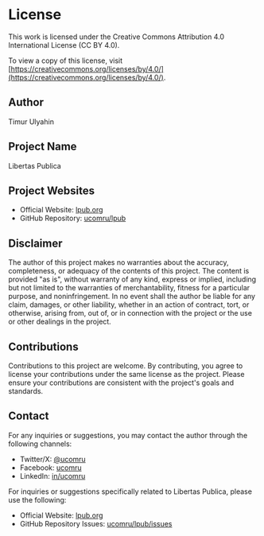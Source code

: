 # License

This work is licensed under the Creative Commons Attribution 4.0 International License (CC BY 4.0).

To view a copy of this license, visit
[https://creativecommons.org/licenses/by/4.0/](https://creativecommons.org/licenses/by/4.0/).

## Author

Timur Ulyahin

## Project Name

Libertas Publica

## Project Websites

- Official Website: [lpub.org](https://lpub.org)
- GitHub Repository: [ucomru/lpub](https://github.com/ucomru/lpub)

## Disclaimer

The author of this project makes no warranties about the accuracy, completeness, or adequacy
of the contents of this project. The content is provided "as is", without warranty of any kind,
express or implied, including but not limited to the warranties of merchantability, fitness for
a particular purpose, and noninfringement. In no event shall the author be liable for any claim,
damages, or other liability, whether in an action of contract, tort, or otherwise, arising from,
out of, or in connection with the project or the use or other dealings in the project.

## Contributions

Contributions to this project are welcome. By contributing, you agree to license your
contributions under the same license as the project. Please ensure your contributions are
consistent with the project's goals and standards.

## Contact

For any inquiries or suggestions, you may contact the author through the following channels:

- Twitter/X: [@ucomru](https://x.com/ucomru)
- Facebook: [ucomru](https://facebook.com/ucomru)
- LinkedIn: [in/ucomru](https://linkedin.com/in/ucomru)

For inquiries or suggestions specifically related to Libertas Publica, please use the following:

- Official Website: [lpub.org](https://lpub.org)
- GitHub Repository Issues: [ucomru/lpub/issues](https://github.com/ucomru/lpub/issues)
